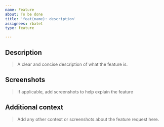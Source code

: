 ```yaml
---
name: Feature
about: To be done
title: 'feat(name): description'
assignees: rbalet
type: feature

---
```


## Description
> A clear and concise description of what the feature is.

## Screenshots
> If applicable, add screenshots to help explain the feature

## Additional context
> Add any other context or screenshots about the feature request here.
